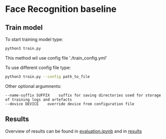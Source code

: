 # Face Recognition baseline

## Train model
To start training model type:
```bash
python3 train.py
```
This method wil use config file './train_config.yml'

To use different config file type:
```bash
python3 train.py --config path_to_file
```
Other optional argumnents:
```
--name-suffix SUFFIX    suffix for saving directories used for storage of training logs and artefacts    
--device DEVICE    override device from configuration file
```

## Results
Overview of results can be found in [evaluation.ipynb](evaluation.ipynb) and in [results](results/)